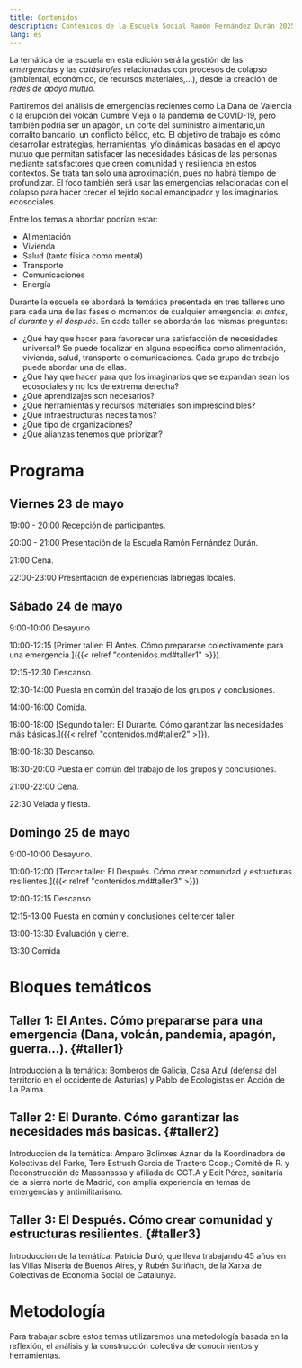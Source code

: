 ```yaml
---
title: Contenidos
description: Contenidos de la Escuela Social Ramón Fernández Durán 2025
lang: es
---
```


La temática de la escuela en esta edición será la gestión de las _emergencias_ y las _catástrofes_ relacionadas con procesos de colapso (ambiental, económico, de recursos materiales,...), desde la creación de _redes de apoyo mutuo_.

Partiremos del análisis de emergencias recientes como La Dana de Valencia o la erupción del volcán Cumbre Vieja o la pandemia de COVID-19, pero también podría ser un apagón, un corte del suministro alimentario,un corralito bancario, un conflicto bélico, etc. El objetivo de trabajo es cómo desarrollar estrategias, herramientas, y/o dinámicas basadas en el apoyo mutuo que permitan satisfacer las necesidades básicas de las personas mediante satisfactores que creen comunidad y resiliencia en estos contextos. Se trata tan solo una aproximación, pues no habrá tiempo de profundizar. El foco también será usar las emergencias relacionadas con el colapso para hacer crecer el tejido social emancipador y los imaginarios ecosociales.

Entre los temas a abordar podrían estar:

- Alimentación
- Vivienda
- Salud (tanto física como mental)
- Transporte
- Comunicaciones
- Energía

Durante la escuela se abordará la temática presentada en tres talleres uno para cada una de las fases o momentos de cualquier emergencia: _el antes_, _el durante_ y _el después_. En cada taller se abordarán las mismas preguntas:

- ¿Qué hay que hacer para favorecer una satisfacción de necesidades universal? Se puede focalizar en alguna específica como alimentación, vivienda, salud, transporte o comunicaciones. Cada grupo de trabajo puede abordar una de ellas.
- ¿Qué hay que hacer para que los imaginarios que se expandan sean los ecosociales y no los de extrema derecha?
- ¿Qué aprendizajes son necesarios?
- ¿Qué herramientas y recursos materiales son imprescindibles?
- ¿Qué infraestructuras necesitamos?
- ¿Qué tipo de organizaciones?
- ¿Qué alianzas tenemos que priorizar?


# Programa

## Viernes 23 de mayo

19:00 - 20:00 Recepción de participantes.

20:00 - 21:00 Presentación de la Escuela Ramón Fernández Durán.

21:00 Cena.

22:00-23:00 Presentación de experiencias labriegas locales. 

## Sábado 24 de mayo

9:00-10:00 Desayuno

10:00-12:15 [Primer taller: El Antes. Cómo prepararse colectivamente para una emergencia.]({{< relref "contenidos.md#taller1" >}}).

12:15-12:30 Descanso.

12:30-14:00 Puesta en común del trabajo de los grupos y conclusiones.

14:00-16:00 Comida.

16:00-18:00 [Segundo taller: El Durante. Cómo garantizar las necesidades más básicas.]({{< relref "contenidos.md#taller2" >}}).

18:00-18:30 Descanso.

18:30-20:00 Puesta en común del trabajo de los grupos y conclusiones.

21:00-22:00 Cena.

22:30 Velada y fiesta.

## Domingo 25 de mayo

9:00-10:00 Desayuno.

10:00-12:00 [Tercer taller: El Después. Cómo crear comunidad y estructuras resilientes.]({{< relref "contenidos.md#taller3" >}}).

12:00-12:15 Descanso

12:15-13:00 Puesta en común y conclusiones del tercer taller.

13:00-13:30 Evaluación y cierre.

13:30 Comida

# Bloques temáticos

## Taller 1: El Antes. Cómo prepararse para una emergencia (Dana, volcán, pandemia, apagón, guerra...). {#taller1}

Introducción a la temática: 
Bomberos de Galicia, Casa Azul (defensa del territorio en el occidente de Asturias) y Pablo de Ecologistas en Acción de La Palma.

## Taller 2: El Durante. Cómo garantizar las necesidades más basicas. {#taller2}

Introducción de la temática: 
Amparo Bolinxes Aznar de la Koordinadora de Kolectivas del Parke, Tere Estruch Garcia de Trasters Coop.; Comité de R. y Reconstrucción de Massanassa y afiliada de CGT.A y Edit Pérez, sanitaria de la sierra norte de Madrid, con amplia experiencia en temas de emergencias y antimilitarismo.

## Taller 3: El Después. Cómo crear comunidad y estructuras resilientes. {#taller3}

Introducción de la temática:
Patricia Duró, que lleva trabajando 45 años en las Villas Miseria de Buenos Aires, y Rubén Suriñach, de la Xarxa de Colectivas de Economia Social de Catalunya.

# Metodología

Para trabajar sobre estos temas utilizaremos una metodología basada en la reflexión, el análisis y la construcción colectiva de conocimientos y herramientas.
